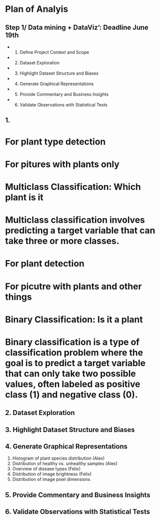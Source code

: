 # Plan of Analyis 

## Step 1/ Data mining + DataViz’: Deadline June 19th
- 1. Define Project Context and Scope
- 2. Dataset Exploration
- 3. Highlight Dataset Structure and Biases
- 4. Generate Graphical Representations
- 5. Provide Commentary and Business Insights
- 6. Validate Observations with Statistical Tests




## 1. 

# For plant type detection 
# For pitures with plants only 
# Multiclass Classification: Which plant is it
# Multiclass classification involves predicting a target variable that can take three or more classes.

# For plant detection 
# For picutre with plants and other things
# Binary Classification: Is it a plant 
# Binary classification is a type of classification problem where the goal is to predict a target variable that can only take two possible values, often labeled as positive class (1) and negative class (0).





## 2. Dataset Exploration



## 3. Highlight Dataset Structure and Biases



## 4. Generate Graphical Representations
1. Histogram of plant species distribution (Alex)
2. Distribution of healthy vs. unhealthy samples (Alex)
3. Overview of disease types (Felix)
4. Distribution of image brightness (Felix)
5. Distribution of image pixel dimensions

## 5. Provide Commentary and Business Insights


## 6. Validate Observations with Statistical Tests